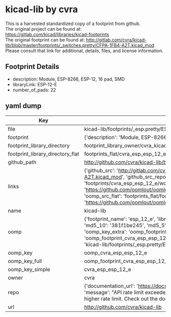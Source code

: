 # kicad-lib by cvra  
This is a harvested standardized copy of a footprint from github.  
The original project can be found at:  
https://gitlab.com/kicad/libraries/kicad-footprints  
The original footprint can be found at:
http://gitlab.com/cvra/kicad-lib/blob/master/footprints/_switches.pretty/CFPA-1FB4-A2T.kicad_mod
Please consult that link for additional, details, files, and license information.  
## Footprint Details
* description: Module, ESP-8266, ESP-12, 16 pad, SMD  
* libraryLink: ESP-12-E  
* number_of_pads: 22  
## yaml dump  
| Key | Value |  
| --- | --- |  
| file | kicad-lib/footprints/_esp.pretty/ESP-12-E.kicad_mod |  
| footprint | {'description': 'Module, ESP-8266, ESP-12, 16 pad, SMD', 'libraryLink': 'ESP-12-E', 'number_of_pads': 22} |  
| footprint_library_directory | footprint_library_owner/cvra_kicad-lib |  
| footprint_library_directory_flat | footprints_flat/cvra_esp_esp_12_e/working |  
| github_path | http://github.com/cvra/kicad-lib/blob/master/footprints/_esp.pretty/ESP-12-E.kicad_mod |  
| links | {'github_src': 'http://gitlab.com/cvra/kicad-lib/blob/master/footprints/_switches.pretty/CFPA-1FB4-A2T.kicad_mod', 'github_src_repo': 'https://gitlab.com/kicad/libraries/kicad-footprints', 'oomp_bot': 'footprints/cvra_esp_esp_12_e/working', 'oomp_bot_github': 'https://github.com/oomlout/oomlout_oomp_footprint_bot/tree/main/footprints/cvra_esp_esp_12_e/working', 'oomp_src_flat': 'footprints_flat/footprints_flat/cvra_esp_esp_12_e/working', 'oomp_src_flat_github': 'https://github.com/oomlout/oomlout_oomp_footprint_src/tree/main/footprints_flat/cvra_esp_esp_12_e/working'} |  
| name | kicad-lib |  
| oomp | {'footprint_name': 'esp_12_e', 'library_name': '_esp', 'md5': '381f1be2453d365a85ef4b7403419df3', 'md5_10': '381f1be245', 'md5_5': '381f1', 'md5_6': '381f1b', 'oomp_key': 'oomp_cvra_esp_esp_12_e', 'oomp_key_extra': 'oomp_footprint_cvra_esp_esp_12_e', 'oomp_key_full': 'oomp_footprint_cvra_esp_esp_12_e_381f1b', 'oomp_key_simple': 'cvra_esp_esp_12_e', 'original_filename': 'kicad-lib/footprints/_esp.pretty/ESP-12-E.kicad_mod', 'owner_name': 'cvra'} |  
| oomp_key | oomp_cvra_esp_esp_12_e |  
| oomp_key_full | oomp_footprint_cvra_esp_esp_12_e |  
| oomp_key_simple | cvra_esp_esp_12_e |  
| owner | cvra |  
| repo | {'documentation_url': 'https://docs.github.com/rest/overview/resources-in-the-rest-api#rate-limiting', 'message': "API rate limit exceeded for 84.66.173.59. (But here's the good news: Authenticated requests get a higher rate limit. Check out the documentation for more details.)"} |  
| url | http://github.com/cvra/kicad-lib |  

